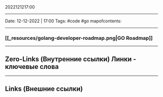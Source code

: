 2022121217:00
___
Date: 12-12-2022 | 17:00
Tags: #code #go
mapofcontents: 
___

### [[_resources/golang-developer-roadmap.png|GO Roadmap]]


-----
**Zero-Links**  (Внутренние ссылки) Линки - ключевые слова
- 

------
**Links** (Внешние ссылки)
- 
